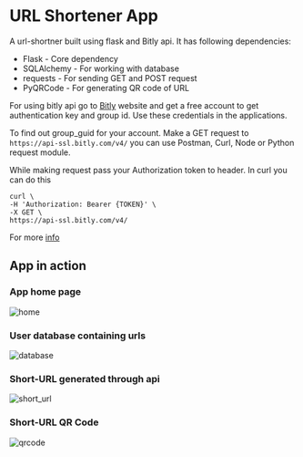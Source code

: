# URL Shortener App

A url-shortner built using flask and Bitly api. It has following dependencies:

- Flask - Core dependency
- SQLAlchemy - For working with database
- requests - For sending GET and POST request
- PyQRCode - For generating QR code of URL

For using bitly api go to [Bitly](https://bitly.com/) website and get a free account to get authentication key and group id. Use these credentials in the applications.

To find out group_guid for your account. Make a GET request to
`https://api-ssl.bitly.com/v4/` you can use Postman, Curl, Node or Python request module.

While making request pass your Authorization token to header. In curl you can do this

```
curl \
-H 'Authorization: Bearer {TOKEN}' \
-X GET \
https://api-ssl.bitly.com/v4/
```

For more [info](https://dev.bitly.com/api-reference/#getGroups)

## App in action

### App home page

![home](https://user-images.githubusercontent.com/62596687/213624221-bba14f00-35dd-4381-820d-adfa641485a6.png)

### User database containing urls

![database](https://user-images.githubusercontent.com/62596687/213624333-9453182c-7081-42b0-abe0-c6e26ad26370.png)

### Short-URL generated through api

![short_url](https://user-images.githubusercontent.com/62596687/213624495-397bd74b-41bc-4e3b-8a13-06681c1aa7e8.png)

### Short-URL QR Code

![qrcode](https://user-images.githubusercontent.com/62596687/213624400-816bd8a3-d673-4d5d-8b15-016a56c1d020.png)
